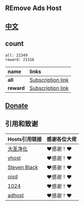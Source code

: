 ## REmove Ads Host
## [中文](./README.md)

## count
```
all: 21349
reward: 21316
```

| **name** | **links** |
| :-- | :-- |
| **all** | [Subscription link](https://raw.githubusercontent.com/lingeringsound/10007_auto/Feature/all) |
| **reward** | [Subscription link](https://raw.githubusercontent.com/lingeringsound/10007_auto/Feature/reward) |

## **[Donate](https://github.com/lingeringsound/10007)**


## 引用和致谢
| **Hosts引用链接** | 感谢各位大佬 |
| :-- | :-- |
| [大圣净化](https://github.com/jdlingyu/ad-wars) | ❤感谢！❤ |
| [yhost](https://github.com/VeleSila/yhosts) | ❤感谢！❤ |
| [Steven Black](https://github.com/StevenBlack/hosts) | ❤感谢！❤ |
| [oisd](https://oisd.nl/howto) | ❤感谢！❤ |
| [1024](https://github.com/Goooler/1024_hosts) | ❤感谢！❤ |
| [adhost](https://github.com/E7KMbb/AD-hosts) | ❤感谢！❤ |


